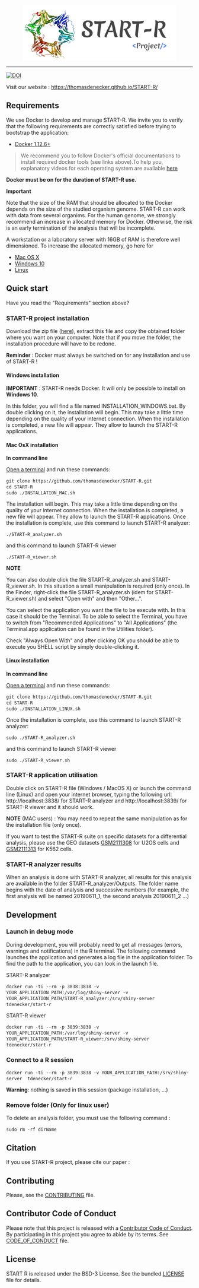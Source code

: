 <p align="center"><img src="docs/Images/Logo_START_R.svg" alt="logo" height="150px"></p>

------

[![DOI](https://zenodo.org/badge/127922557.svg)](https://zenodo.org/badge/latestdoi/127922557)

Visit our website : https://thomasdenecker.github.io/START-R/

## Requirements


We use Docker to develop and manage START-R. We invite you to verify that the
following requirements are correctly satisfied before trying to bootstrap the
application:

* [Docker 1.12.6+](https://docs.docker.com/engine/installation/)

> We recommend you to follow Docker's official documentations to install
required docker tools (see links above).To help you, explanatory videos for each
operating system are available [here](https://www.bretfisher.com/installdocker/)

**Docker must be on for the duration of START-R use.**

**Important**

Note that the size of the RAM that should be allocated to the Docker depends on
the size of the studied organism genome. START-R can work with data from several
organims. For the human genome, we strongly recommend an increase in allocated memory for Docker.
Otherwise, the risk is an early termination of the analysis that will be incomplete.

A workstation or a laboratory server with 16GB of RAM is therefore well dimensioned.
To increase the allocated memory, go here for
- [Mac OS X](https://docs.docker.com/docker-for-mac/#memory)
- [Windows 10](https://docs.docker.com/docker-for-windows/#advanced)
- [Linux](https://docs.docker.com/config/containers/resource_constraints/#limit-a-containers-access-to-memory)

## Quick start

Have you read the "Requirements" section above?

### START-R project installation

Download the zip file ([here](https://github.com/thomasdenecker/START-R/archive/master.zip)), extract this file and copy the obtained folder where you want on your computer. Note that if you move the folder, the installation procedure will have to be redone.

**Reminder** : Docker must always be switched on for any installation and use of START-R !

#### Windows installation 

**IMPORTANT** : START-R needs Docker. It will only be possible to install on **Windows 10**.

In this folder, you will find a file named INSTALLATION_WINDOWS.bat. By double clicking on it, the installation will begin. This may take a little time depending on the quality of your internet connection. When the installation is completed, a new file will appear. They allow to launch the START-R applications.

#### Mac OsX installation

**In command line**

[Open a terminal](https://www.youtube.com/watch?v=QROX039ckO8) and run these commands:

```
git clone https://github.com/thomasdenecker/START-R.git
cd START-R
sudo ./INSTALLATION_MAC.sh
```

The installation will begin. This may take a little time depending on the quality of your internet connection. When the installation is completed, a new file will appear. They allow to launch the START-R applications. Once the installation is complete, use this command to launch START-R analyzer:
```
./START-R_analyzer.sh
```

and this command to launch START-R viewer
```
./START-R_viewer.sh
```

**NOTE**

You can also double click the file START-R_analyzer.sh and START-R_viewer.sh. In this situation a small manipulation is required (only once). In the Finder, right-click the file START-R_analyzer.sh (idem for START-R_viewer.sh) and select "Open with" and then "Other...".

You can select the application you want the file to be execute with. In this case it should be the Terminal. To be able to select the Terminal, you have to switch from "Recommended Applications" to "All Applications"  (the Terminal.app application can be found in the Utilities folder).

Check "Always Open With" and after clicking OK you should be able to execute you SHELL script by simply double-clicking it.

#### Linux installation

**In command line**

[Open a terminal](https://linuxconfig.org/how-to-open-a-terminal-on-ubuntu-bionic-beaver-18-04-linux) and run these commands:

```
git clone https://github.com/thomasdenecker/START-R.git
cd START-R
sudo ./INSTALLATION_LINUX.sh
```
Once the installation is complete, use this command to launch START-R analyzer:
```
sudo ./START-R_analyzer.sh
```

and this command to launch START-R viewer
```
sudo ./START-R_viewer.sh
```

### START-R application utilisation

Double click on START-R file (Windows / MacOS X) or launch the command line (Linux) and open your internet browser, typing the following url: http://localhost:3838/ for START-R analyzer and http://localhost:3839/ for START-R viewer and it should work.

**NOTE** (MAC users) : You may need to repeat the same manipulation as for the installation file (only once).

If you want to test the START-R suite on specific datasets for a differential analysis, please use the GEO datasets [GSM2111308](https://www.ncbi.nlm.nih.gov/geo/query/acc.cgi?acc=GSM2111308) for U2OS cells and [GSM2111313](https://www.ncbi.nlm.nih.gov/geo/query/acc.cgi?acc=GSM2111313) for K562 cells.

### START-R analyzer results

When an analysis is done with START-R analyzer, all results for this analysis are available in the folder START-R_analyzer/Outputs. The folder name begins with the date of analysis and successive numbers (for example, the first analysis will be named 20190611_1, the second analysis 20190611_2 ...)

## Development

### Launch in debug mode

During development, you will probably need to get all messages (errors, warnings and notifications) in the R terminal. The following command launches the application and generates a log file in the application folder. To find the path to the application, you can look in the launch file.

START-R analyzer
```
docker run -ti --rm -p 3838:3838 -v YOUR_APPLICATION_PATH:/var/log/shiny-server -v YOUR_APPLICATION_PATH/START-R_analyzer:/srv/shiny-server tdenecker/start-r
```

START-R viewer
```
docker run -ti --rm -p 3839:3838 -v YOUR_APPLICATION_PATH:/var/log/shiny-server -v YOUR_APPLICATION_PATH/START-R_viewer:/srv/shiny-server tdenecker/start-r
```

### Connect to a R session

```
docker run -ti --rm -p 3839:3838 -v YOUR_APPLICATION_PATH:/srv/shiny-server  tdenecker/start-r
```

**Warning**: nothing is saved in this session (package installation, ...)

### Remove folder (Only for linux user) 

To delete an analysis folder, you must use the following command :
```
sudo rm -rf dirName
```

## Citation
If you use START-R project, please cite our paper :


## Contributing

Please, see the [CONTRIBUTING](CONTRIBUTING.md) file.

## Contributor Code of Conduct

Please note that this project is released with a [Contributor Code of
Conduct](http://contributor-covenant.org/). By participating in this project you
agree to abide by its terms. See [CODE_OF_CONDUCT](CODE_OF_CONDUCT.md) file.

## License

START R is released under the BSD-3 License. See the bundled [LICENSE](LICENSE)
file for details.
